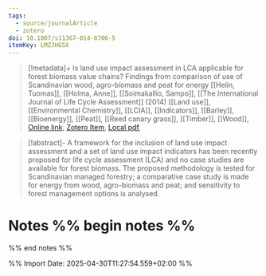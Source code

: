 ```yaml
---
tags:
  - source/journalArticle
  - zotero
doi: 10.1007/s11367-014-0706-5
itemKey: LMZJHG5X
---
```

>[!metadata]+
> Is land use impact assessment in LCA applicable for forest biomass value chains? Findings from comparison of use of Scandinavian wood, agro-biomass and peat for energy
> [[Helin, Tuomas]], [[Holma, Anne]], [[Soimakallio, Sampo]], 
> [[The International Journal of Life Cycle Assessment]] (2014)
> [[Land use]], [[Environmental Chemistry]], [[LCIA]], [[Indicators]], [[Barley]], [[Bioenergy]], [[Peat]], [[Reed canary grass]], [[Timber]], [[Wood]], 
> [Online link](https://doi.org/10.1007/s11367-014-0706-5), [Zotero Item](zotero://select/library/items/LMZJHG5X), [Local pdf](file://C:/Users/aburg/Documents/references/zotero/storage/Q3GAX7ZK/s11367-014-0706-5.pdf), 

>[!abstract]-
>A framework for the inclusion of land use impact assessment and a set of land use impact indicators has been recently proposed for life cycle assessment (LCA) and no case studies are available for forest biomass. The proposed methodology is tested for Scandinavian managed forestry; a comparative case study is made for energy from wood, agro-biomass and peat; and sensitivity to forest management options is analysed.

# Notes %% begin notes %%

%% end notes %%




%% Import Date: 2025-04-30T11:27:54.559+02:00 %%
